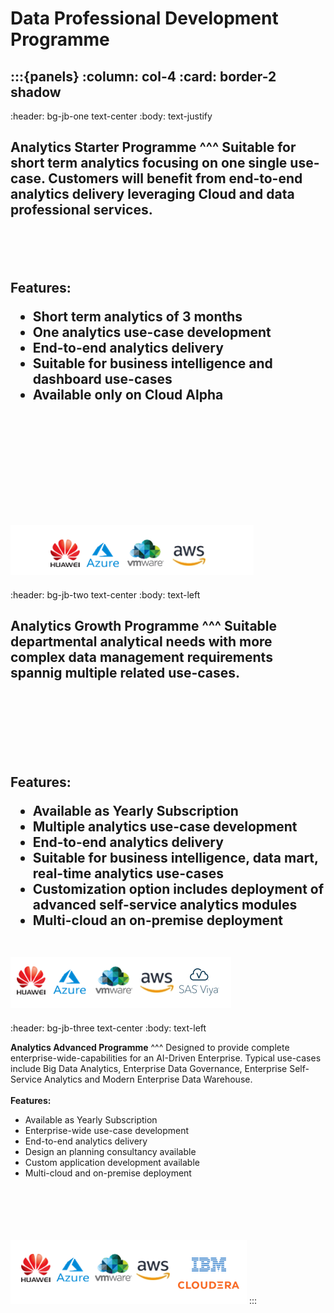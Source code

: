 # Data Professional Development Programme

:::{panels}
:column: col-4
:card: border-2 shadow
---
:header: bg-jb-one text-center
:body: text-justify

**Analytics Starter Programme**
^^^
Suitable for short term analytics focusing on one single use-case. Customers will benefit from end-to-end analytics delivery leveraging Cloud and data professional services.<br><br><br><br><br>**Features:** <ul><li>Short term analytics of 3 months</li><li>One analytics use-case development</li><li>End-to-end analytics delivery</li><li>Suitable for business intelligence and dashboard use-cases</li><li>Available only on Cloud Alpha</li></ul><br><br><br><br><br><br><br>![starter](starter.png)
---
:header: bg-jb-two text-center
:body: text-left

**Analytics Growth Programme**
^^^
Suitable departmental analytical needs with more complex data management requirements spannig multiple related use-cases.<br><br><br><br><br><br><br>**Features:** <ul><li>Available as Yearly Subscription</li><li>Multiple analytics use-case development</li><li>End-to-end analytics delivery</li><li>Suitable for business intelligence, data mart, real-time analytics use-cases</li><li>Customization option includes deployment of advanced self-service analytics modules</li><li>Multi-cloud an on-premise deployment</li></ul><br>![growth](growth.png)
---
:header: bg-jb-three text-center
:body: text-left

**Analytics Advanced Programme**
^^^
Designed to provide complete enterprise-wide-capabilities for an AI-Driven Enterprise. Typical use-cases include Big Data Analytics, Enterprise Data Governance, Enterprise Self-Service Analytics and Modern Enterprise Data Warehouse.<br><br>**Features:** <ul><li>Available as Yearly Subscription</li><li>Enterprise-wide use-case development</li><li>End-to-end analytics delivery</li><li>Design an planning consultancy available</li><li>Custom application development available</li><li>Multi-cloud and on-premise deployment</li></ul><br><br><br><br><br>![advanced](advanced.png)
:::


